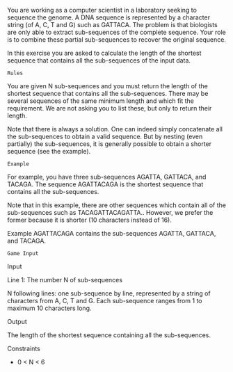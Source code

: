 You are working as a computer scientist in a laboratory seeking to sequence the genome. A DNA sequence is represented by a character string (of A, C, T and G) such as GATTACA. The problem is that biologists are only able to extract sub-sequences of the complete sequence. Your role is to combine these partial sub-sequences to recover the original sequence.

In this exercise you are asked to calculate the length of the shortest sequence that contains all the sub-sequences of the input data.

 	Rules

You are given N sub-sequences and you must return the length of the shortest sequence that contains all the sub-sequences. There may be several sequences of the same minimum length and which fit the requirement. We are not asking you to list these, but only to return their length.

Note that there is always a solution. One can indeed simply concatenate all the sub-sequences to obtain a valid sequence. But by nesting (even partially) the sub-sequences, it is generally possible to obtain a shorter sequence (see the example).

 	Example

For example, you have three sub-sequences AGATTA, GATTACA, and TACAGA. The sequence AGATTACAGA is the shortest sequence that contains all the sub-sequences.

Note that in this example, there are other sequences which contain all of the sub-sequences such as TACAGATTACAGATTA.. However, we prefer the former because it is shorter (10 characters instead of 16).

Example
AGATTACAGA contains the sub-sequences AGATTA, GATTACA, and TACAGA.
 
 
 	Game Input

Input

Line 1: The number N of sub-sequences

N following lines: one sub-sequence by line, represented by a string of characters from A, C, T and G. Each sub-sequence ranges from 1 to maximum 10 characters long.

Output

The length of the shortest sequence containing all the sub-sequences.

Constraints
* 0 < N < 6